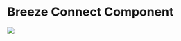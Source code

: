 
# Breeze Connect Component

<img style = "background-color: white;" src = "https://mermaid.ink/img/eyJjb2RlIjoiZmxvd2NoYXJ0IFREXG4gICAgc3RhcnQoSGFzIEJyZWV6ZSBQcm9maWxlPykgLS0-fFllc3wgaGFzLWVudHJpZXNbSGFzIEVudHJpZXM_XVxuICAgIHN0YXJ0KEhhcyBCcmVlemUgUHJvZmlsZT8pIC0tPnxOb3wgaGFzLXRva2VuW0hhcyBPQXV0aCBUb2tlbj9dXG5cbiAgICBoYXMtZW50cmllcyhIYXMgRW50cmllcykgLS0-IHxZZXN8IGhhcy1hdC1sZWFzdC1vbmUtZW50cnkoSGFzIEF0IExlYXN0IE9uZSBFbnRyeT8pXG4gICAgaGFzLWVudHJpZXMoSGFzIEVudHJpZXMpIC0tPiB8Tm98IGdldC1lbnRyaWVzW1tHZXQgRW50cmllc11dXG5cbiAgICBoYXMtdG9rZW4oSGFzIE9BdXRoIFRva2VuPykgLS0-IHxZZXN8IGdldC1icmVlemUtcHJvZmlsZVtbR2V0IEJyZWV6ZSBQcm9maWxlXV1cbiAgICBoYXMtdG9rZW4oSGFzIE9BdXRoIFRva2VuPykgLS0-IHxOb3wgZ2V0LXRva2VuW1tHZXQgT0F1dGggVG9rZW5dXVxuXG4gICAgaGFzLWF0LWxlYXN0LW9uZS1lbnRyeShIYXMgQXQgTGVhc3QgT25lIEVudHJ5PykgLS0-IHxZZXN8IGhhcy1jdXJyZW50LXByb2ZpbGUoSGFzIEN1cnJlbnQgUHJvZmlsZT8pXG4gICAgaGFzLWF0LWxlYXN0LW9uZS1lbnRyeShIYXMgQXQgTGVhc3QgT25lIEVudHJ5PykgLS0-IHxOb3wgaGFzLWN1cnJlbnQtcHJvZmlsZTIoSGFzIEN1cnJlbnQgUHJvZmlsZT8pXG4gICAgaGFzLWN1cnJlbnQtcHJvZmlsZShIYXMgQ3VycmVudCBQcm9maWxlPykgLS0-IHxZZXN8IHJlY29uY2lsZS1wcm9maWxlW1tSZWNvbmNpbGUgUHJvZmlsZXNdXVxuICAgIGhhcy1jdXJyZW50LXByb2ZpbGUoSGFzIEN1cnJlbnQgUHJvZmlsZT8pIC0tPiB8Tm98IHNhdmUtcHJvZmlsZVtbU2F2ZSBFbnRyeSBBcyBMb2NhbCBQcm9maWxlXV1cbiAgICBoYXMtY3VycmVudC1wcm9maWxlMihIYXMgQ3VycmVudCBQcm9maWxlPykgLS0-IHxZZXN8IGFkZC1lbnRyeVtbU2F2ZSBMb2NhbCBQcm9maWxlIEFzIEVudHJ5XV1cbiAgICBoYXMtY3VycmVudC1wcm9maWxlMihIYXMgQ3VycmVudCBQcm9maWxlPykgLS0-IHxOb3wgY3JlYXRlLXByb2ZpbGVbW0NyZWF0ZSBEZWZhdWx0IFByb2ZpbGVdXVxuIiwibWVybWFpZCI6eyJ0aGVtZSI6ImRlZmF1bHQifSwidXBkYXRlRWRpdG9yIjpmYWxzZSwiYXV0b1N5bmMiOnRydWUsInVwZGF0ZURpYWdyYW0iOmZhbHNlfQ"/>

